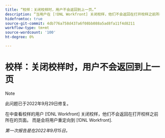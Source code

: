 ```yaml
---
title: “校样：关闭校样时，用户不会返回到上一页。”
description: “当用户在 [!DNL Workfront] 关闭校样，他们不会返回在打开校样之前所在的页面。 而是会将用户重定向到 [!DNL Workfront]."
hidefromtoc: true
source-git-commit: 4db776a758d437a6f08bb088a5ad8fa11f4d8211
workflow-type: tm+mt
source-wordcount: '100'
ht-degree: 0%

---
```



# 校样：关闭校样时，用户不会返回到上一页

>[!NOTE]
>
>此问题已于2022年9月29日修复。

<!--This is on the WF page as well as the WFP page-->

在中查看校样的用户 [!DNL Workfront] 关闭校样，他们不会返回在打开校样之前所在的页面。 而是会将用户重定向到 [!DNL Workfront].

_第一次报告是在2022年9月15日。_

